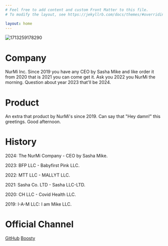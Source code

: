 ```yaml
---
# Feel free to add content and custom Front Matter to this file.
# To modify the layout, see https://jekyllrb.com/docs/themes/#overriding-theme-defaults

layout: home
---
```

![1713259178290](https://github.com/user-attachments/assets/29720a79-1122-4187-969f-958b7432595f)
# Company
NurMi Inc. Since 2019 you have any CEO by Sasha Mike and like order it from 2020 that is 2021 you can come get it. Ask you 2022 you NurMi the morning. Question about year 2023 that'll be 2024.
# Product
An extra that product by NurMi's since 2019. Can say that "Hey damn!" this greetings. Good afternoon.
# History
2024: The NurMi Company - CEO by Sasha Mike.

2023: BFP LLC - Babyfirst Pink LLC.

2022: MTT LLC - MALLYT LLC.

2021: Sasha Co. LTD - Sasha LLC-LTD.

2020: CH LLC - Covid Health LLC.

2019: I-A-M LLC: I am Mike LLC.
# Official Channel
[GitHub](https://github.com/NurMiApp)
[Boosty](https://boosty.to/nurmike)
